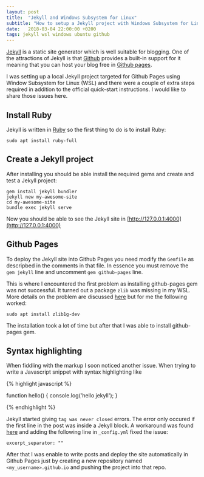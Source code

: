 ```yaml
---
layout: post
title:  "Jekyll and Windows Subsystem for Linux"
subtitle: "How to setup a Jekyll project with Windows Subsystem for Linux"
date:   2018-03-04 22:00:00 +0200
tags: jekyll wsl windows ubuntu github
---
```


[Jekyll](https://jekyllrb.com/) is a static site generator which is well suitable for blogging. One of the attractions of Jekyll is that [Github](https://github.com/) provides a built-in support for it meaning that you can host your blog free in [Github pages](https://pages.github.com/).

I was setting up a local Jekyll project targeted for Github Pages using Window Subsystem for Linux (WSL) and there were a couple of extra steps required in addition to the official quick-start instructions. I would like to share those issues here.

## Install Ruby

Jekyll is written in [Ruby](http://www.ruby-lang.org/en/) so the first thing to do is to install Ruby:

```
sudo apt install ruby-full
```

## Create a Jekyll project

After installing you should be able install the required gems and create and test a Jekyll project:

```
gem install jekyll bundler
jekyll new my-awesome-site
cd my-awesome-site
bundle exec jekyll serve
```

Now you should be able to see the Jekyll site in [http://127.0.0.1:4000](http://127.0.0.1:4000)

## Github Pages

To deploy the Jekyll site into Github Pages you need modify the `Gemfile` as descripbed in the comments in that file. In essence you must remove the `gem jekyll` line and uncomment `gem github-pages` line.

This is where I encountered the first problem as installing github-pages gem was not successful. It turned out a package `zlib` was missing in my WSL. More details on the problem are discussed [here](https://github.com/flapjack/omnibus-flapjack/issues/72) but for me the following worked:

```
sudo apt install zlib1g-dev
```

The installation took a lot of time but after that I was able to install github-pages gem.

## Syntax highlighting

When fiddling with the markup I soon noticed another issue. When trying to write a Javascript snippet with syntax highlighting like

{% highlight javascript %}

function hello() {
  console.log('hello jekyll');
}

{% endhighlight %}

Jekyll started giving `tag was never closed` errors. The error only occured if the first line in the post was inside a Jekyll block. A workaround was found  [here](http://blog.slaks.net/2013-08-09/jekyll-tag-was-never-closed/) and adding the following line in `_config.yml` fixed the issue:

```
excerpt_separator: ""
```

After that I was enable to write posts and deploy the site automatically in Github Pages just by creating a new repository named `<my_username>.github.io` and pushing the project into that repo.




